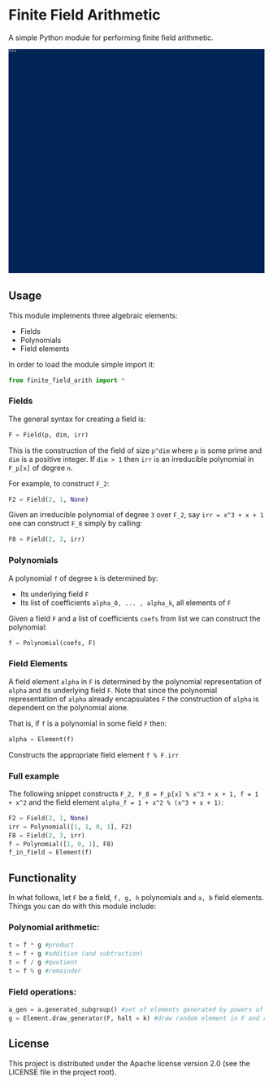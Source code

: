 # Finite Field Arithmetic

A simple Python module for performing finite field arithmetic.

![GIF demo](media/demo.gif)

## Usage
This module implements three algebraic elements:
* Fields
* Polynomials
* Field elements

In order to load the module simple import it:
```python
from finite_field_arith import *
```

### Fields

The general syntax for creating a field is:

```python
F = Field(p, dim, irr)
```

This is the construction of the field of size `p^dim` where `p` is some prime and `dim` is a positive integer. If `dim > 1` then `irr` is an irreducible polynomial in `F_p[x]` of degree `n`.

For example, to construct `F_2`:
```python
F2 = Field(2, 1, None)
```

Given an irreducible polynomial of degree `3` over `F_2`, say `irr = x^3 + x + 1` one can construct `F_8` simply by calling:

```python
F8 = Field(2, 3, irr)
```
### Polynomials
A polynomial `f` of degree `k` is determined by:
* Its underlying field `F`
* Its list of coefficients `alpha_0, ... , alpha_k`, all elements of `F`

Given a field `F` and a list of coefficients `coefs` from list we can construct the polynomial:
```python
f = Polynomial(coefs, F)
```
### Field Elements
A field element `alpha` in `F` is determined by the polynomial representation of `alpha` and its underlying field `F`. Note that since the polynomial representation of `alpha` already encapsulates `F` the construction of `alpha` is dependent on the polynomial alone.

That is, if `f` is a polynomial in some field `F` then:
```python
alpha = Element(f)
```
Constructs the appropriate field element `f % F.irr`

### Full example
The following snippet constructs `F_2, F_8 = F_p[x] % x^3 + x + 1, f = 1 + x^2` and the field element `alpha_f = 1 + x^2 % (x^3 + x + 1)`:
```python
F2 = Field(2, 1, None)
irr = Polynomial([1, 1, 0, 1], F2)
F8 = Field(2, 3, irr)
f = Polynomial([1, 0, 1], F8)
f_in_field = Element(f)
```

## Functionality
In what follows, let `F` be a field, `f, g, h` polynomials and `a, b` field elements. Things you can do with this module include:

### Polynomial arithmetic:

```python
t = f * g #product
t = f + g #addition (and subtraction)
t = f / g #quotient 
t = f % g #remainder
```

### Field operations:
```python
a_gen = a.generated_subgroup() #set of elements generated by powers of a
g = Element.draw_generator(F, halt = k) #draw random element in F and return it if it generates the entire field. Give up after k attempts (by default halt is unbounded)
```

## License
This project is distributed under the Apache license version 2.0 (see the LICENSE file in the project root).
